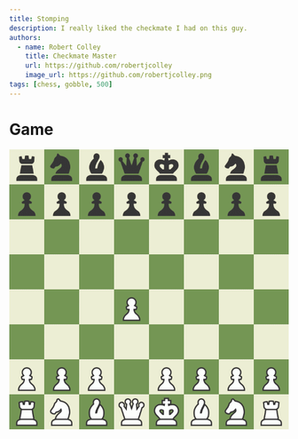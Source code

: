 ```yaml
---
title: Stomping
description: I really liked the checkmate I had on this guy.
authors:
  - name: Robert Colley
    title: Checkmate Master
    url: https://github.com/robertjcolley
    image_url: https://github.com/robertjcolley.png
tags: [chess, gobble, 500]
---
```


# Game

![absolute stomping](/img/chess/2022-03-28-stomping/board.gif)
